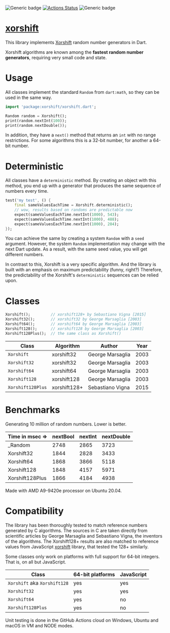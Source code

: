 ![Generic badge](https://img.shields.io/badge/status-draft-red.svg)
[![Actions Status](https://github.com/rtmigo/xorshift/workflows/unittest/badge.svg?branch=master)](https://github.com/rtmigo/xorshift/actions)
![Generic badge](https://img.shields.io/badge/tested_on-Windows_|_MacOS_|_Ubuntu-blue.svg)

# [xorshift](https://github.com/rtmigo/xorshift)

This library implements [Xorshift](https://en.wikipedia.org/wiki/Xorshift) random number generators
in Dart.

Xorshift algorithms are known among the **fastest random number generators**, requiring very small
code and state.

# Usage

All classes implement the standard `Random` from `dart:math`, so they can be used in the same way.

``` dart
import 'package:xorshift/xorshift.dart';

Random random = Xorshift();
print(random.nextInt(100));
print(random.nextDouble());
```

In addition, they have a `next()` method that returns an `int` with no range restrictions. For some
algorithms this is a 32-bit number, for another a 64-bit number.

# Deterministic

All classes have a `deterministic` method. By creating an object with this method, you end up with a
generator that produces the same sequence of numbers every time.

``` dart
test('my test', () {
    final sameValuesEachTime = Xorshift.deterministic();
    // wow, results based on randoms are predictable now
    expect(sameValuesEachTime.nextInt(1000), 543);
    expect(sameValuesEachTime.nextInt(1000), 488);
    expect(sameValuesEachTime.nextInt(1000), 284);    
});    
```

You can achieve the same by creating a system `Random` with a `seed` argument. However, the
system `Random` implementation may change with the next Dart update. As a result, with the
same seed value, you will get different numbers.

In contrast to this, Xorshift is a very specific algorithm. And the library is built with an emphasis
on maximum predictability (funny, right?) Therefore, the predictability of the Xorshift's `deterministic`
sequences can be relied upon.

# Classes

``` dart 
Xorshift();         // xorshift128+ by Sebastiano Vigna [2015] 
Xorshift32();       // xorshift32 by George Marsaglia [2003] 
Xorshift64();       // xorshift64 by George Marsaglia [2003]
Xorshift128();      // xorshift128 by George Marsaglia [2003]
Xorshift128Plus();  // the same class as Xorshift()
```

| Class             | Algorithm    | Author           | Year |
|-------------------|--------------|------------------|------|
| `Xorshift`        | xorshift32   | George Marsaglia | 2003 |
| `Xorshift32`      | xorshift32   | George Marsaglia | 2003 |
| `Xorshift64`      | xorshift64   | George Marsaglia | 2003 |
| `Xorshift128`     | xorshift128  | George Marsaglia | 2003 |
| `Xorshift128Plus` | xorshift128+ | Sebastiano Vigna | 2015 |

# Benchmarks

Generating 10 million of random numbers. Lower is better.

| Time in msec => | nextBool | nextInt | nextDouble |
|-----------------|----------|---------|------------|
| _Random         |   2748   |  2865   |    3723    |
| Xorshift32      |   1844   |  2828   |    3433    |
| Xorshift64      |   1868   |  3866   |    5118    |
| Xorshift128     |   1848   |  4157   |    5971    |
| Xorshift128Plus |   1866   |  4184   |    4938    |

Made with AMD A9-9420e processor on Ubuntu 20.04.

# Compatibility

The library has been thoroughly tested to match reference numbers generated by C algorithms. The
sources in C are taken directly from scientific articles by George Marsaglia and Sebastiano Vigna,
the inventors of the algorithms. The Xorshift128+ results are also matched to reference values from
JavaScript [xorshift](https://github.com/AndreasMadsen/xorshift) library, that tested the 128+
similarly.

Some classes only work on platforms with full support for 64-bit integers. That is, 
on all but JavaScript.

| Class                            | 64-bit platforms | JavaScript |
|----------------------------------|------------------|------------|
| `Xorshift` aka `Xorshift128`     | yes              | yes        |
| `Xorshift32`                     | yes              | yes        |
| `Xorshift64`                     | yes              | no         |
| `Xorshift128Plus`                | yes              | no         |

Unit testing is done in the GitHub Actions cloud on Windows, Ubuntu and macOS in VM and NODE modes.